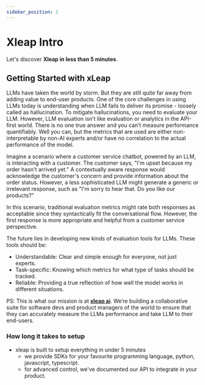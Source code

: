 ```yaml
---
sidebar_position: 1
---
```


# Xleap Intro

Let's discover **Xleap in less than 5 minutes**.

## Getting Started with xLeap

LLMs have taken the world by storm. But they are still quite far away from adding value to end-user products. One of
the core challenges in using LLMs today is understanding when LLM fails to deliver its promise - loosely called as
hallucination. To mitigate hallucinations, you need to evaluate your LLM. However, LLM evaluation isn’t like evaluation
or analytics in the API-first world. There is no one true answer and you can’t measure performance quantifiably. Well
you can, but the metrics that are used are either non-interpretable by non-AI experts and/or have no correlation to the
actual performance of the model.

Imagine a scenario where a customer service chatbot, powered by an LLM, is interacting with a customer. The customer
says, "I'm upset because my order hasn't arrived yet." A contextually aware response would acknowledge the customer's
concern and provide information about the order status. However, a less sophisticated LLM might generate a generic or
irrelevant response, such as "I'm sorry to hear that. Do you like our products?"

In this scenario, traditional evaluation metrics might rate both responses as acceptable since they syntactically fit
the conversational flow. However, the first response is more appropriate and helpful from a customer service
perspective.

The future lies in developing new kinds of evaluation tools for LLMs. These tools should be:

- Understandable: Clear and simple enough for everyone, not just experts.
- Task-specific: Knowing which metrics for what type of tasks should be tracked.
- Reliable: Providing a true reflection of how well the model works in different situations.

PS: This is what our mission is at **[xleap ai](https://xleaplabs.com)**. We’re building a collaborative suite for
software devs and product managers of the world to ensure that they can accurately measure the LLMs performance and
take LLM to their end-users.

### How long it takes to setup

- xleap is built to setup everything in under 5 minutes
  - we provide SDKs for your favourite programming language, python, javascript, typescript.
  - for advanced control, we've documented our API to integrate in your product.
